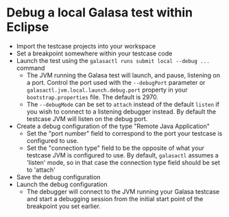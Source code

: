 # Debug a local Galasa test within Eclipse

- Import the testcase projects into your workspace
- Set a breakpoint somewhere within your testcase code
- Launch the test using the `galasactl runs submit local --debug ...` command
  - The JVM running the Galasa test will launch, and pause, listening on a port.
    Control the port used with the `--debugPort` parameter or `galasactl.jvm.local.launch.debug.port` property in your `bootstrap.properties` file. The default is 2970.
  - The `--debugMode` can be set to `attach` instead of the default `listen` if you wish to connect to a listening debugger instead. By default the testcase JVM will listen on the debug port.
- Create a debug configuration of the type "Remote Java Application"
  - Set the "port number" field to correspond to the port your testcase is configured to use.
  - Set the "connection type" field to be the opposite of what your testcase JVM is configured to use. By default, `galasactl` assumes a 'listen' mode, so in that case the connection type field should be set to 'attach'
- Save the debug configuration
- Launch the debug configuration
  - The debugger will connect to the JVM running your Galasa testcase and start a debugging session from the initial start point of the breakpoint you set earlier.



